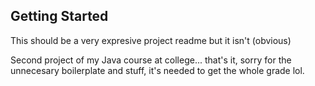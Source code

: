 ## Getting Started

This should be a very expresive project readme but it isn't (obvious)

Second project of my Java course at college... that's it, sorry for the unnecesary boilerplate and stuff, it's needed to get the whole grade lol.